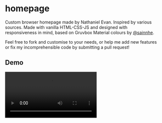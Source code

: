 # homepage
Custom browser homepage made by Nathaniel Evan. Inspired by various sources. Made with vanilla HTML-CSS-JS and designed with responsiveness in mind, based on Gruvbox Material colours by [@sainnhe](https://github.com/sainnhe).

Feel free to fork and customise to your needs, or help me add new features or fix my incomprehensible code by submitting a pull request!

## Demo

![Demo](demo.mp4?raw=true)
